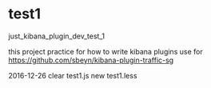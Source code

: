 # test1
just_kibana_plugin_dev_test_1

this project practice for how to write kibana plugins
use for https://github.com/sbeyn/kibana-plugin-traffic-sg

2016-12-26
clear test1.js
new test1.less
